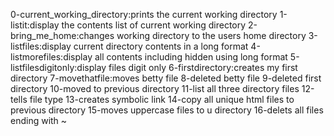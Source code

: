 0-current_working_directory:prints the current working directory
1-listit:display the contents list of current working directory
2-bring_me_home:changes working directory to the users home directory
3-listfiles:display current directory contents in a long format
4-listmorefiles:display all contents including hidden using long format
5-listfilesdigitonly:display files digit only
6-firstdirectory:creates my first directory
7-movethatfile:moves betty file
8-deleted betty file
9-deleted first directory
10-moved to previous directory
11-list all three directory files
12-tells file type
13-creates symbolic link
14-copy all unique html files to previous directory
15-moves uppercase files to u directory
16-delets all files ending with ~

